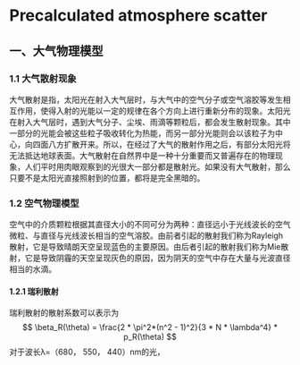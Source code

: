 # Precalculated atmosphere scatter

## 一、大气物理模型

### 1.1 大气散射现象

大气散射是指，太阳光在射入大气层时，与大气中的空气分子或空气溶胶等发生相互作用，使得入射的光能以一定的规律在各个方向上进行重新分布的现象。太阳光在射入大气层时，遇到大气分子、尘埃、雨滴等颗粒后，都会发生散射现象。其中一部分的光能会被这些粒子吸收转化为热能，而另一部分光能则会以该粒子为中心，向四面八方扩散开来。所以，在经过了大气的散射作用之后，有部分太阳光将无法抵达地球表面。大气散射在自然界中是一种十分重要而又普遍存在的物理现象，人们平时用肉眼观察到的光很大一部分都是散射光。如果没有大气散射，那么只要不是太阳光直接照射到的位置，都将是完全黑暗的。

### 1.2 空气物理模型

空气中的介质颗粒根据其直径大小的不同可分为两种：直径远小于光线波长的空气微粒、与直径与光线波长相当的空气溶胶。由前者引起的散射我们称为Rayleigh散射，它是导致晴朗天空呈现蓝色的主要原因。由后者引起的散射我们称为Mie散射，它是导致阴霾的天空呈现灰色的原因，因为阴天的空气中存在大量与光波直径相当的水滴。

#### 1.2.1 瑞利散射

瑞利散射的散射系数可以表示为
$$
\beta_R(\theta) = \frac{2 * \pi^2*(n^2 - 1)^2}{3 * N * \lambda^4} * p_R(\theta) 
$$
对于波长λ=（680， 550， 440）nm的光，















